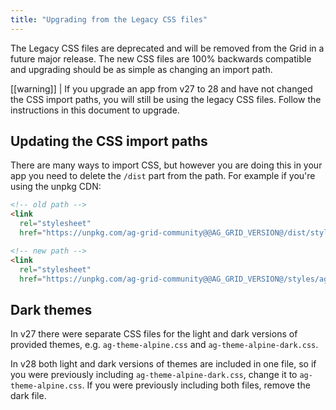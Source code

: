 ```yaml
---
title: "Upgrading from the Legacy CSS files"
---
```


The Legacy CSS files are deprecated and will be removed from the Grid in a future major release. The new CSS files are 100% backwards compatible and upgrading should be as simple as changing an import path.

[[warning]]
| If you upgrade an app from v27 to 28 and have not changed the CSS import paths, you will still be using the legacy CSS files. Follow the instructions in this document to upgrade.

## Updating the CSS import paths

There are many ways to import CSS, but however you are doing this in your app you need to delete the `/dist` part from the path. For example if you're using the unpkg CDN:

```html
<!-- old path -->
<link
  rel="stylesheet"
  href="https://unpkg.com/ag-grid-community@@AG_GRID_VERSION@/dist/styles/ag-grid.css" />

<!-- new path -->
<link
  rel="stylesheet"
  href="https://unpkg.com/ag-grid-community@@AG_GRID_VERSION@/styles/ag-grid.css" />
```

## Dark themes

In v27 there were separate CSS files for the light and dark versions of provided themes, e.g. `ag-theme-alpine.css` and `ag-theme-alpine-dark.css`.

In v28 both light and dark versions of themes are included in one file, so if you were previously including `ag-theme-alpine-dark.css`, change it to `ag-theme-alpine.css`. If you were previously including both files, remove the dark file.
